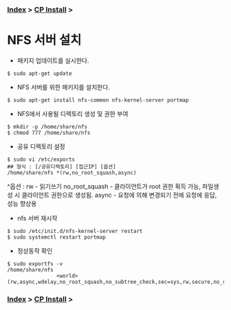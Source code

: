 ### [Index](https://github.com/PaaS-TA/Guide/tree/working-new-template) > [CP Install](https://github.com/PaaS-TA/paas-ta-container-platform/tree/master/install-guide) > 

# NFS 서버 설치 

- 패키지 업데이트를 실시한다.
```
$ sudo apt-get update
```

- NFS 서버를 위한 패키지를 설치한다.

```
$ sudo apt-get install nfs-common nfs-kernel-server portmap
```

- NFS에서 사용될 디렉토리 생성 및 권한 부여
```
$ mkdir -p /home/share/nfs
$ chmod 777 /home/share/nfs
```

- 공유 디렉토리 설정
```
$ sudo vi /etc/exports
## 형식 : [/공유디렉토리] [접근IP] [옵션]
/home/share/nfs *(rw,no_root_squash,async)
```
^옵션 : rw - 읽기쓰기
        no_root_squash - 클라이언트가 root 권한 획득 가능, 파일생성 시 클라이언트 권한으로 생성됨.
        async - 요청에 의해 변경되기 전에 요청에 응답, 성능 향상용

- nfs 서버 재시작
```
$ sudo /etc/init.d/nfs-kernel-server restart
$ sudo systemctl restart portmap
```


- 정상동작 확인
```
$ sudo exportfs -v 
/home/share/nfs 
                <world>(rw,async,wdelay,no_root_squash,no_subtree_check,sec=sys,rw,secure,no_root_squash,no_all_squash)
```

### [Index](https://github.com/PaaS-TA/Guide/tree/working-new-template) > [CP Install](https://github.com/PaaS-TA/paas-ta-container-platform/tree/master/install-guide) > 